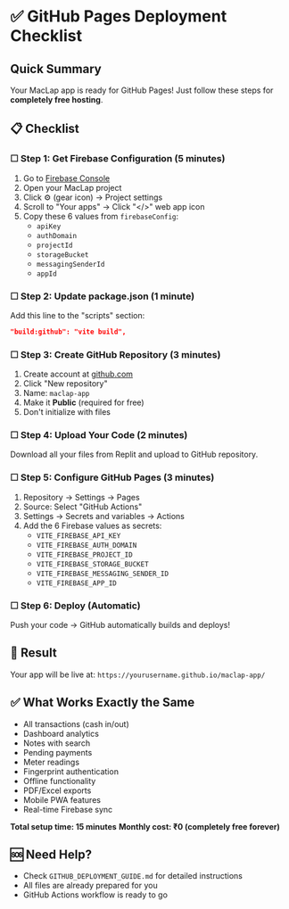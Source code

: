 # ✅ GitHub Pages Deployment Checklist

## Quick Summary
Your MacLap app is ready for GitHub Pages! Just follow these steps for **completely free hosting**.

## 📋 Checklist

### ☐ Step 1: Get Firebase Configuration (5 minutes)
1. Go to [Firebase Console](https://console.firebase.google.com)
2. Open your MacLap project  
3. Click ⚙️ (gear icon) → Project settings
4. Scroll to "Your apps" → Click "</>" web app icon
5. Copy these 6 values from `firebaseConfig`:
   - `apiKey`
   - `authDomain` 
   - `projectId`
   - `storageBucket`
   - `messagingSenderId`
   - `appId`

### ☐ Step 2: Update package.json (1 minute)
Add this line to the "scripts" section:
```json
"build:github": "vite build",
```

### ☐ Step 3: Create GitHub Repository (3 minutes)
1. Create account at [github.com](https://github.com)
2. Click "New repository"
3. Name: `maclap-app` 
4. Make it **Public** (required for free)
5. Don't initialize with files

### ☐ Step 4: Upload Your Code (2 minutes)
Download all your files from Replit and upload to GitHub repository.

### ☐ Step 5: Configure GitHub Pages (3 minutes)
1. Repository → Settings → Pages
2. Source: Select "GitHub Actions"
3. Settings → Secrets and variables → Actions
4. Add the 6 Firebase values as secrets:
   - `VITE_FIREBASE_API_KEY`
   - `VITE_FIREBASE_AUTH_DOMAIN`
   - `VITE_FIREBASE_PROJECT_ID`
   - `VITE_FIREBASE_STORAGE_BUCKET`
   - `VITE_FIREBASE_MESSAGING_SENDER_ID`
   - `VITE_FIREBASE_APP_ID`

### ☐ Step 6: Deploy (Automatic)
Push your code → GitHub automatically builds and deploys!

## 🎉 Result
Your app will be live at: `https://yourusername.github.io/maclap-app/`

## ✅ What Works Exactly the Same
- All transactions (cash in/out)
- Dashboard analytics
- Notes with search
- Pending payments
- Meter readings
- Fingerprint authentication
- Offline functionality
- PDF/Excel exports
- Mobile PWA features
- Real-time Firebase sync

**Total setup time: 15 minutes**
**Monthly cost: ₹0 (completely free forever)**

## 🆘 Need Help?
- Check `GITHUB_DEPLOYMENT_GUIDE.md` for detailed instructions
- All files are already prepared for you
- GitHub Actions workflow is ready to go